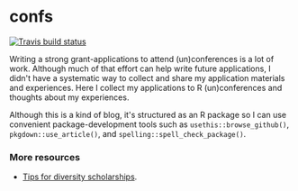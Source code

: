# confs

<!-- badges: start -->
[![Travis build status](https://travis-ci.org/maurolepore/conf.svg?branch=master)](https://travis-ci.org/maurolepore/conf)
<!-- badges: end -->

Writing a strong grant-applications to attend (un)conferences is a lot of work. Although much of that effort can help write future applications, I didn't have a systematic way to collect and share my application materials and experiences. Here I collect my applications to R (un)conferences and thoughts about my experiences.

Although this is a kind of blog, it's structured as an R package so I can use convenient package-development tools such as `usethis::browse_github()`, `pkgdown::use_article()`, and `spelling::spell_check_package()`.

### More resources

* [Tips for diversity scholarships](https://github.com/forwards/conferences/blob/0fa6412e1d1629dc9957959dbd51490b861e7b88/diversity_scholarships.md).

